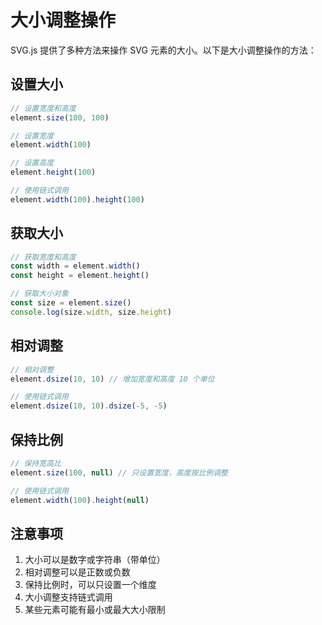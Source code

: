 # 大小调整操作

SVG.js 提供了多种方法来操作 SVG 元素的大小。以下是大小调整操作的方法：

## 设置大小

```ts
// 设置宽度和高度
element.size(100, 100)

// 设置宽度
element.width(100)

// 设置高度
element.height(100)

// 使用链式调用
element.width(100).height(100)
```

## 获取大小

```ts
// 获取宽度和高度
const width = element.width()
const height = element.height()

// 获取大小对象
const size = element.size()
console.log(size.width, size.height)
```

## 相对调整

```ts
// 相对调整
element.dsize(10, 10) // 增加宽度和高度 10 个单位

// 使用链式调用
element.dsize(10, 10).dsize(-5, -5)
```

## 保持比例

```ts
// 保持宽高比
element.size(100, null) // 只设置宽度，高度按比例调整

// 使用链式调用
element.width(100).height(null)
```

## 注意事项

1. 大小可以是数字或字符串（带单位）
2. 相对调整可以是正数或负数
3. 保持比例时，可以只设置一个维度
4. 大小调整支持链式调用
5. 某些元素可能有最小或最大大小限制
